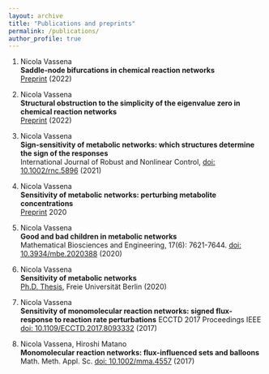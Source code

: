 ```yaml
---
layout: archive
title: "Publications and preprints"
permalink: /publications/
author_profile: true
---
```


1. Nicola Vassena  
**Saddle-node bifurcations in chemical reaction networks**  
[Preprint](https://arxiv.org/abs/2209.14705) (2022)  


2. Nicola Vassena  
**Structural obstruction to the simplicity of the eigenvalue zero in chemical reaction networks**   
[Preprint](https://arxiv.org/abs/2205.12655) (2022)

3. Nicola Vassena  
**Sign-sensitivity of metabolic networks: which structures determine the sign of the responses**  
International Journal of Robust and Nonlinear Control, [doi: 10.1002/rnc.5896](https://onlinelibrary.wiley.com/doi/full/10.1002/rnc.5896) (2021)

5. Nicola Vassena  
**Sensitivity of metabolic networks: perturbing metabolite concentrations**  
[Preprint](https://arxiv.org/abs/2012.10687) 2020  

4. Nicola Vassena  
**Good and bad children in metabolic networks**  
Mathematical Biosciences and Engineering, 17(6): 7621-7644. [doi: 10.3934/mbe.2020388](https://www.aimspress.com/article/doi/10.3934/mbe.2020388) (2020)


1. Nicola Vassena  
**Sensitivity of metabolic networks**  
[Ph.D. Thesis](https://refubium.fu-berlin.de/handle/fub188/27378), Freie Universität Berlin (2020) 

1. Nicola Vassena  
**Sensitivity of monomolecular reaction networks: signed flux-response to reaction rate perturbations**
ECCTD 2017 Proceedings IEEE [doi: 10.1109/ECCTD.2017.8093332](http://dynamics.mi.fu-berlin.de/preprints/Vassena%20-%20IEEE.pdf) (2017)


1. Nicola Vassena, Hiroshi Matano  
**Monomolecular reaction networks: flux-influenced sets and balloons**  
Math. Meth. Appl. Sc. [doi: 10.1002/mma.4557](http://dynamics.mi.fu-berlin.de/preprints/VassenaMatano-balloons.pdf) (2017)
 


